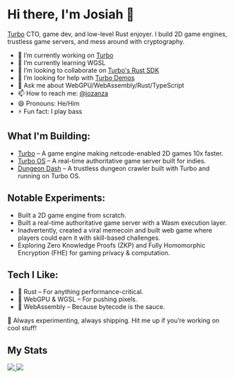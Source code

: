 # Hi there, I'm Josiah 👋

[Turbo](https://turbo.computer) CTO, game dev, and low-level Rust enjoyer. I build 2D game engines, trustless game servers, and mess around with cryptography.

- 🔭 I’m currently working on [Turbo](https://turbo.computer)
- 🌱 I’m currently learning WGSL
- 👯 I’m looking to collaborate on [Turbo's Rust SDK](https://github.com/super-turbo-society/turbo-genesis-sdk)
- 🤔 I’m looking for help with [Turbo Demos](https://github.com/super-turbo-society/turbo-demos)
- 💬 Ask me about WebGPU/WebAssembly/Rust/TypeScript
- 📫 How to reach me: [@jozanza](https://x.com/jozanza)
- 😄 Pronouns: He/Him
- ⚡ Fun fact: I play bass

## What I'm Building:
- [Turbo](https://turbo.computer) – A game engine making netcode-enabled 2D games 10x faster.
- [Turbo OS](https://os.turbo.computer) – A real-time authoritative game server built for indies.
- [Dungeon Dash](https://play.turbo.computer/dungeon-dash) – A trustless dungeon crawler built with Turbo and running on Turbo OS.

## Notable Experiments:
- Built a 2D game engine from scratch.
- Built a real-time authoritative game server with a Wasm execution layer.
- Inadvertently, created a viral memecoin and built web game where players could earn it with skill-based challenges.
- Exploring Zero Knowledge Proofs (ZKP) and Fully Homomorphic Encryption (FHE) for gaming privacy & computation.

## Tech I Like:
- 🦀 Rust – For anything performance-critical.
- 👾 WebGPU & WGSL – For pushing pixels.
- 🥫 WebAssembly – Because bytecode is the sauce.

💬 Always experimenting, always shipping. Hit me up if you’re working on cool stuff!

## My Stats
  
<a href="https://github.com/jozanza/github-readme-stats">
  <img src="https://github-readme-stats.vercel.app/api?username=jozanza&show_icons=true&theme=dracula&hide_border=true" />
</a>
<a href="https://github.com/jozanza">
  <img src="https://github-profile-trophy.vercel.app/?username=jozanza&theme=dracula&margin-w=15&margin-h=15&no-frame=true&column=6" />
</a>
